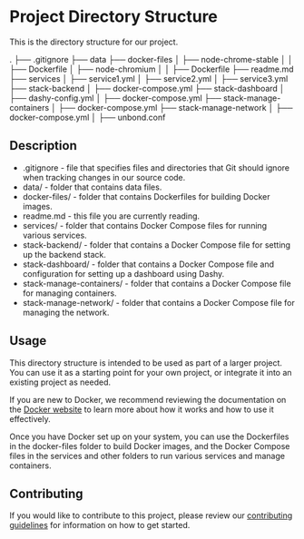 # Project Directory Structure

This is the directory structure for our project.


.
├── .gitignore
├── data
├── docker-files
│   ├── node-chrome-stable
│   │   ├── Dockerfile
│   ├── node-chromium
│   │   ├── Dockerfile
├── readme.md
├── services
│   ├── service1.yml
│   ├── service2.yml
│   ├── service3.yml
├── stack-backend
│   ├── docker-compose.yml
├── stack-dashboard
│   ├── dashy-config.yml
│   ├── docker-compose.yml
├── stack-manage-containers
│   ├── docker-compose.yml
├── stack-manage-network
│   ├── docker-compose.yml
│   ├── unbond.conf


## Description

- .gitignore - file that specifies files and directories that Git should ignore when tracking changes in our source code.
- data/ - folder that contains data files.
- docker-files/ - folder that contains Dockerfiles for building Docker images.
- readme.md - this file you are currently reading.
- services/ - folder that contains Docker Compose files for running various services.
- stack-backend/ - folder that contains a Docker Compose file for setting up the backend stack.
- stack-dashboard/ - folder that contains a Docker Compose file and configuration for setting up a dashboard using Dashy.
- stack-manage-containers/ - folder that contains a Docker Compose file for managing containers.
- stack-manage-network/ - folder that contains a Docker Compose file for managing the network.

## Usage

This directory structure is intended to be used as part of a larger project. You can use it as a starting point for your own project, or integrate it into an existing project as needed.

If you are new to Docker, we recommend reviewing the documentation on the [Docker website](https://www.docker.com/get-started) to learn more about how it works and how to use it effectively.

Once you have Docker set up on your system, you can use the Dockerfiles in the docker-files folder to build Docker images, and the Docker Compose files in the services and other folders to run various services and manage containers.

## Contributing

If you would like to contribute to this project, please review our [contributing guidelines](CONTRIBUTING.md) for information on how to get started.